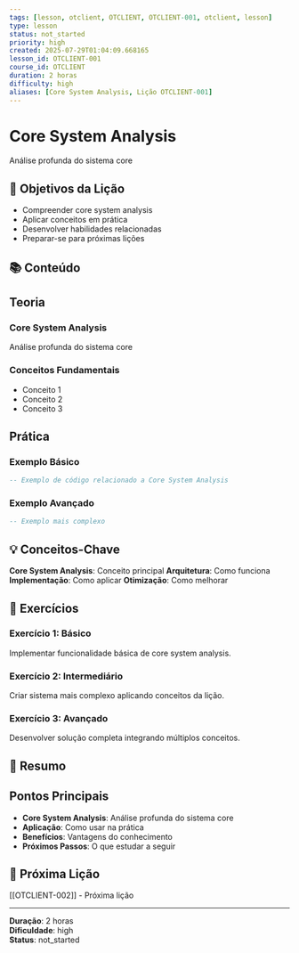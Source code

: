 ```yaml
---
tags: [lesson, otclient, OTCLIENT, OTCLIENT-001, otclient, lesson]
type: lesson
status: not_started
priority: high
created: 2025-07-29T01:04:09.668165
lesson_id: OTCLIENT-001
course_id: OTCLIENT
duration: 2 horas
difficulty: high
aliases: [Core System Analysis, Lição OTCLIENT-001]
---
```


# Core System Analysis

Análise profunda do sistema core

## 🎯 Objetivos da Lição

- Compreender core system analysis
- Aplicar conceitos em prática
- Desenvolver habilidades relacionadas
- Preparar-se para próximas lições

## 📚 Conteúdo


## Teoria

### Core System Analysis
Análise profunda do sistema core

### Conceitos Fundamentais
- Conceito 1
- Conceito 2
- Conceito 3

## Prática

### Exemplo Básico
```lua
-- Exemplo de código relacionado a Core System Analysis
```

### Exemplo Avançado
```lua
-- Exemplo mais complexo
```


## 💡 Conceitos-Chave

**Core System Analysis**: Conceito principal
**Arquitetura**: Como funciona
**Implementação**: Como aplicar
**Otimização**: Como melhorar

## 🧪 Exercícios


### Exercício 1: Básico
Implementar funcionalidade básica de core system analysis.

### Exercício 2: Intermediário
Criar sistema mais complexo aplicando conceitos da lição.

### Exercício 3: Avançado
Desenvolver solução completa integrando múltiplos conceitos.


## 📝 Resumo


## Pontos Principais

- **Core System Analysis**: Análise profunda do sistema core
- **Aplicação**: Como usar na prática
- **Benefícios**: Vantagens do conhecimento
- **Próximos Passos**: O que estudar a seguir


## 🔗 Próxima Lição

[[OTCLIENT-002]] - Próxima lição

---

**Duração**: 2 horas  
**Dificuldade**: high  
**Status**: not_started
